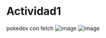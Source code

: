 # Actividad1
pokedex con fetch
![image](https://user-images.githubusercontent.com/18707077/151885679-dafd729a-b43d-4e74-ba82-752be32724c2.png)
![image](https://user-images.githubusercontent.com/18707077/151885749-8d13d2ad-79b7-4907-ba64-e6f2e256205f.png)

